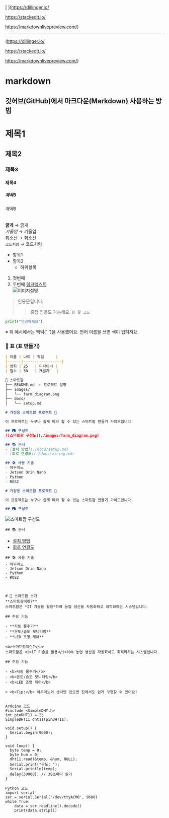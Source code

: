 [
](https://dillinger.io/

https://stackedit.io/

https://markdownlivepreview.com/)

-----------------------
(https://dillinger.io/

https://stackedit.io/

https://markdownlivepreview.com/)
   
# markdown
## 깃허브(GitHub)에서 마크다운(Markdown) 사용하는 방법
# 제목1
## 제목2
### 제목3
#### 제목4
##### 제목5
###### 제목6
**굵게** → 굵게  
*기울임* → 기울임  
~~취소선~~ → ~~취소선~~  
`코드처럼` → 코드처럼
- 항목1
- 항목2
  - 하위항목
1. 첫번째
2. 두번째
[링크텍스트](https://example.com)  
![이미지설명](https://example.com/image.png)

> 인용문입니다.
>> 중첩 인용도 가능해요.
`한 줄 코드`
```python
print("안녕하세요")
```
※ 위 예시에서는 백틱(```)을 사용했어요. 언어 이름을 쓰면 색이 입혀져요.

### 📌 표 (표 만들기)
```md
| 이름 | 나이 | 직업     |
|------|------|----------|
| 영희 | 25   | 디자이너 |
| 철수 | 30   | 개발자   |

📁 스마트팜
├── README.md  ← 프로젝트 설명
├── images/
│   └── farm_diagram.png
├── docs/
│   └── setup.md

# 가정용 스마트팜 프로젝트 🌱

이 프로젝트는 누구나 쉽게 따라 할 수 있는 스마트팜 만들기 가이드입니다.

## 📷 구성도
![스마트팜 구성도](./images/farm_diagram.png)

## 📚 문서
- [설치 방법](./docs/setup.md)
- [회로 연결도](./docs/wiring.md)

## 🛠 사용 기술
- 아두이노
- Jetson Orin Nano
- Python
- ROS2

# 가정용 스마트팜 프로젝트 🌱

이 프로젝트는 누구나 쉽게 따라 할 수 있는 스마트팜 만들기 가이드입니다.

## 📷 구성도
```
![스마트팜 구성도](./images/farm_diagram.png)
```
## 📚 문서
```
- [설치 방법](./docs/setup.md)
- [회로 연결도](./docs/wiring.md)
```
## 🛠 사용 기술
- 아두이노
- Jetson Orin Nano
- Python
- ROS2



# 📘 스마트팜 소개
**스마트팜이란?**  
스마트팜은 *IT 기술을 활용*하여 농업 생산을 자동화하고 최적화하는 시스템입니다.

## 주요 기능

- **자동 물주기**
- **온도/습도 모니터링**
- **LED 조명 제어**

<b>스마트팜이란?</b>  
스마트팜은 <i>IT 기술을 활용</i>하여 농업 생산을 자동화하고 최적화하는 시스템입니다.

## 주요 기능

- <b>자동 물주기</b>
- <b>온도/습도 모니터링</b>
- <b>LED 조명 제어</b>

> <b>Tip:</b> 아두이노와 센서만 있으면 집에서도 쉽게 구현할 수 있어요!


Arduino 코드
#include <SimpleDHT.h>
int pinDHT11 = 2;
SimpleDHT11 dht11(pinDHT11);

void setup() {
  Serial.begin(9600);
}

void loop() {
  byte temp = 0;
  byte hum = 0;
  dht11.read(&temp, &hum, NULL);
  Serial.print("온도: ");
  Serial.println(temp);
  delay(30000); // 30초마다 읽기
}

Python 코드
import serial
ser = serial.Serial('/dev/ttyACM0', 9600)
while True:
    data = ser.readline().decode()
    print(data.strip())
